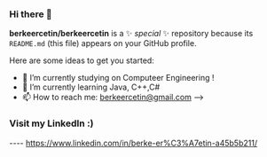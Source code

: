 ### Hi there 👋

**berkeercetin/berkeercetin** is a ✨ _special_ ✨ repository because its `README.md` (this file) appears on your GitHub profile.

Here are some ideas to get you started:

- 🔭 I’m currently studying on Computeer Engineering !
- 🌱 I’m currently learning Java, C++,C#
- 📫 How to reach me: berkeercetin@gmail.com
-->

### Visit my LinkedIn :)
 ---- https://www.linkedin.com/in/berke-er%C3%A7etin-a45b5b211/
